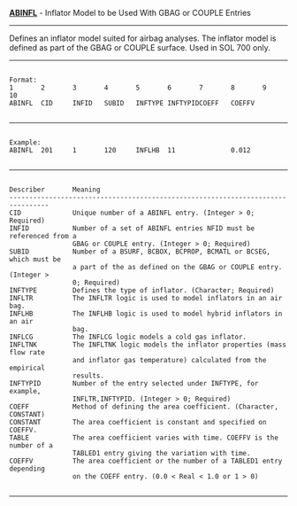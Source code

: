 __**[ABINFL](https://help.hexagonmi.com/bundle/MSC_Nastran_2022.4/page/Nastran_Combined_Book/qrg/bulkab/TOC.ABINFL.xhtml)**__   -   Inflator Model to be Used With GBAG or COUPLE Entries

--------------------------------------------------------------------------------
Defines an inflator model suited for airbag analyses. The inflator model is
defined as part of the GBAG or COUPLE surface. Used in SOL 700 only.

--------------------------------------------------------------------------------
```text

Format:
1       2       3       4       5       6       7       8       9       10      
ABINFL  CID     INFID   SUBID   INFTYPE INFTYPIDCOEFF   COEFFV  


```

--------------------------------------------------------------------------------
```text

Example:
ABINFL  201     1       120     INFLHB  11              0.012   


```

--------------------------------------------------------------------------------
```text

Describer       Meaning         
--------------------------------------------------------------------------------
CID             Unique number of a ABINFL entry. (Integer > 0; Required)
INFID           Number of a set of ABINFL entries NFID must be referenced from a
                GBAG or COUPLE entry. (Integer > 0; Required)
SUBID           Number of a BSURF, BCBOX, BCPROP, BCMATL or BCSEG, which must be
                a part of the as defined on the GBAG or COUPLE entry. (Integer >
                0; Required)
INFTYPE         Defines the type of inflator. (Character; Required)
INFLTR          The INFLTR logic is used to model inflators in an air bag. 
INFLHB          The INFLHB logic is used to model hybrid inflators in an air
                bag.
INFLCG          The INFLCG logic models a cold gas inflator.
INFLTNK         The INFLTNK logic models the inflator properties (mass flow rate
                and inflator gas temperature) calculated from the empirical
                results.
INFTYPID        Number of the entry selected under INFTYPE, for example,
                INFLTR,INFTYPID. (Integer > 0; Required)
COEFF           Method of defining the area coefficient. (Character, CONSTANT)
CONSTANT        The area coefficient is constant and specified on COEFFV.
TABLE           The area coefficient varies with time. COEFFV is the number of a
                TABLED1 entry giving the variation with time.
COEFFV          The area coefficient or the number of a TABLED1 entry depending
                on the COEFF entry. (0.0 < Real < 1.0 or 1 > 0)


```

--------------------------------------------------------------------------------
